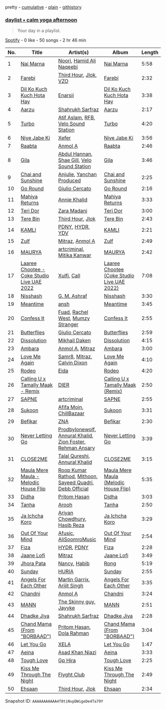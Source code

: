 pretty - [cumulative](/playlists/cumulative/37i9dQZF1EP6YuccBxUcC1.md) - [plain](/playlists/plain/37i9dQZF1EP6YuccBxUcC1) - [githistory](https://github.githistory.xyz/mdn522/spotify-playlist-archive/blob/main/playlists/plain/37i9dQZF1EP6YuccBxUcC1)

### [daylist • calm yoga afternoon](https://open.spotify.com/playlist/37i9dQZF1EP6YuccBxUcC1)

> Your day in a playlist.

[Spotify](https://open.spotify.com/user/spotify) - 0 like - 50 songs - 2 hr 46 min

| No. | Title | Artist(s) | Album | Length |
|---|---|---|---|---|
| 1 | [Nai Marna](https://open.spotify.com/track/5KNpTu5DzKbbcXcWxQyhUK) | [Noori](https://open.spotify.com/artist/2KRtcParcfvUYXcCAueULl), [Hamid Ali Naqeebi](https://open.spotify.com/artist/5OW3aDRdFlEWQLwMeTipJM) | [Nai Marna](https://open.spotify.com/album/6UB3YNsjgkALNUiAXj0ZhO) | 5:58 |
| 2 | [Farebi](https://open.spotify.com/track/3E7J1MbDkrWKcJLNiQJM3g) | [Third Hour](https://open.spotify.com/artist/64h4PgJYGBgxo4UNFAJfxJ), [Jlok](https://open.spotify.com/artist/2SYXyfwDgUuad1YucOpGqy), [VZO](https://open.spotify.com/artist/0YdTJNwbHAnzpAhlwBDgXF) | [Farebi](https://open.spotify.com/album/5SIJZJJaVLCs5uiF3pBAzd) | 2:32 |
| 3 | [Dil Ko Kuch Kuch Hota Hay](https://open.spotify.com/track/3ixbQ58k9TUilePU7SuxjH) | [Enarsii](https://open.spotify.com/artist/1uMjEOhLtHOlPOcFsSrl70) | [Dil Ko Kuch Kuch Hota Hay](https://open.spotify.com/album/1n6GmYfevNTwZo48G8D487) | 3:38 |
| 4 | [Aarzu](https://open.spotify.com/track/3RHLsLxErxhjH1zcJmyChw) | [Shahrukh Sarfraz](https://open.spotify.com/artist/5hKq3AUOAwEIBCic2Jqfsm) | [Aarzu](https://open.spotify.com/album/2tkM38XBxvUecZ518C5Fcl) | 2:17 |
| 5 | [Turbo](https://open.spotify.com/track/4o1BnaAMP6dKF3iFoQ8elF) | [Atif Aslam](https://open.spotify.com/artist/2oSONSC9zQ4UonDKnLqksx), [RFB](https://open.spotify.com/artist/6xWVbaQjA2OO1ejFPyKhjp), [Velo Sound Station](https://open.spotify.com/artist/36R4BjMUZw5ivfFomI7WGd) | [Turbo](https://open.spotify.com/album/5fjEKddLK4F1HYmeV5jVwo) | 4:20 |
| 6 | [Niye Jabe Ki](https://open.spotify.com/track/3eDD5BU1vTt1Ns1KjYY1ej) | [Xefer](https://open.spotify.com/artist/2S5txX8JNvdebvGU6LZbf9) | [Niye Jabe Ki](https://open.spotify.com/album/26TnRDJk3FdxcZPEtIW9Fw) | 3:56 |
| 7 | [Raabta](https://open.spotify.com/track/634PAkPkFAkFvdj1n07deq) | [Anmol A](https://open.spotify.com/artist/4K60fhzI6KgrXpVsPwxuJb) | [Raabta](https://open.spotify.com/album/7focK5S8Qau2qaWw4OUd54) | 2:46 |
| 8 | [Gila](https://open.spotify.com/track/19gRqYV7Af3xE29WGysNqj) | [Abdul Hannan](https://open.spotify.com/artist/5mWQT8CLTa4mAQAJdFjHb1), [Shae Gill](https://open.spotify.com/artist/3bWIy9AUrQdiNeS62Bp3OP), [Velo Sound Station](https://open.spotify.com/artist/36R4BjMUZw5ivfFomI7WGd) | [Gila](https://open.spotify.com/album/5r73zmlgijtFCBpJOduTMX) | 3:46 |
| 9 | [Chai and Sunshine](https://open.spotify.com/track/0akjBaE3BeOl0BwXnaVN4y) | [Anjulie](https://open.spotify.com/artist/4DTbdShHu2RPYEEMUp2XWV), [Yanchan Produced](https://open.spotify.com/artist/4GKSZvPRVHCR8TrVVWu9HH) | [Chai and Sunshine](https://open.spotify.com/album/2bS2ZyU0hDNeDesvxAebFB) | 2:25 |
| 10 | [Go Round](https://open.spotify.com/track/2XB4VgsNBpduxoKSuQLQhC) | [Giulio Cercato](https://open.spotify.com/artist/4OG7H62vBbYXcQeHCUPsYm) | [Go Round](https://open.spotify.com/album/5fupapggOvJ0kLXKIMJalU) | 2:16 |
| 11 | [Mahiya Returns](https://open.spotify.com/track/5mLGuT4KVYDChySb6ivzRG) | [Annie Khalid](https://open.spotify.com/artist/5XBmZrlXvFwGzktoWyyUsK) | [Mahiya Returns](https://open.spotify.com/album/6QaSOglEBdZmd13cnct2Av) | 3:33 |
| 12 | [Teri Dor](https://open.spotify.com/track/6fKS1N3gteFm1rSPcWl5J1) | [Zara Madani](https://open.spotify.com/artist/7whBc4k8oVdg9akSlUoyo9) | [Teri Dor](https://open.spotify.com/album/1qHIQU7YIIm42Hrvhbqv9e) | 3:00 |
| 13 | [Tere Bin](https://open.spotify.com/track/1LP9gRNVyzgfiIQTrVbm5m) | [Third Hour](https://open.spotify.com/artist/64h4PgJYGBgxo4UNFAJfxJ), [Jlok](https://open.spotify.com/artist/2SYXyfwDgUuad1YucOpGqy) | [Tere Bin](https://open.spotify.com/album/5Fo7YAJhqoJRUwwlVs1lnH) | 2:43 |
| 14 | [KAMLI](https://open.spotify.com/track/7eVgndAA88uKaZE88o8Qz9) | [PDNY](https://open.spotify.com/artist/2nggEHrLwzTQfv5gliPZQd), [HYDR](https://open.spotify.com/artist/40CEytkVli5Le5CFOYnONw), [YDV](https://open.spotify.com/artist/4ZyEDjgPrbX47OOgGg6Rqk) | [KAMLI](https://open.spotify.com/album/5wlUShEZGY4Nj0xXl9OyF3) | 2:21 |
| 15 | [Zulf](https://open.spotify.com/track/14uN1lEz4N1MeLv1tIvKS3) | [Mitraz](https://open.spotify.com/artist/3iGhlvzpXc0UHBQ7klAItX), [Anmol A](https://open.spotify.com/artist/4K60fhzI6KgrXpVsPwxuJb) | [Zulf](https://open.spotify.com/album/6A9Q12ZPDTsD858nxnudyc) | 2:49 |
| 16 | [MAURYA](https://open.spotify.com/track/3N5tZ98UzEhlra4ZRrIRQ2) | [artcriminal](https://open.spotify.com/artist/3AzPImbr6WZRcgthmp9PaA), [Mitika Kanwar](https://open.spotify.com/artist/4sjw8DSxhdPiJkGbtAobEg) | [MAURYA](https://open.spotify.com/album/51CGD6pngyVpShgcLd0erA) | 2:42 |
| 17 | [Laaree Chootee \- Coke Studio Live UAE 2022](https://open.spotify.com/track/5K8x3aL7GapzplEwd3G5gC) | [Xulfi](https://open.spotify.com/artist/0z1qlexFKrG5zdYHAj30BP), [Call](https://open.spotify.com/artist/5QHScjNJhVCWz5VM3XMYZI) | [Laaree Chootee \(Coke Studio Live UAE 2022\)](https://open.spotify.com/album/3PAuvAQctXsPk9MFc38pzB) | 7:08 |
| 18 | [Nisshash](https://open.spotify.com/track/0ScfwD6nN8zizfMzsKwTul) | [G\. M\. Ashraf](https://open.spotify.com/artist/6mWX0xz7hcNNjRG2B460IC) | [Nisshash](https://open.spotify.com/album/3DfO75mTevuvdLEsMOOwOR) | 3:30 |
| 19 | [Meantime](https://open.spotify.com/track/5pIO2CSITzKtYu2pqbuOLf) | [ansh](https://open.spotify.com/artist/5waES3fUD0XzpVemFzvMD3) | [Meantime](https://open.spotify.com/album/5sUXQJbtCx2oHkbzwmxUqI) | 3:45 |
| 20 | [Confess It](https://open.spotify.com/track/3gUQh4XE44yJfcEB6DB2Uc) | [Fuad](https://open.spotify.com/artist/3my0yG4y3f4CnxDiFzApeD), [Rachel West](https://open.spotify.com/artist/41tTX9ryiiWbXaBN94eRiP), [Mumzy Stranger](https://open.spotify.com/artist/1ZjTtkG8iHppYgibGNc4rw) | [Confess It](https://open.spotify.com/album/74oMaMPBZ7aWdyGpycO8L0) | 2:55 |
| 21 | [Butterflies](https://open.spotify.com/track/6HO1S5bH2TcirHexL5SvF8) | [Giulio Cercato](https://open.spotify.com/artist/4OG7H62vBbYXcQeHCUPsYm) | [Butterflies](https://open.spotify.com/album/1atKt8YLEWJRbYVylx9vcQ) | 2:59 |
| 22 | [Dissolution](https://open.spotify.com/track/5XrnhXZXV8ZNLllU8S4VsT) | [Mikhail Daken](https://open.spotify.com/artist/2JyZKc3LlIq2F2wGYMteat) | [Dissolution](https://open.spotify.com/album/2S6dt1fbgJRqS0zoJIfYAR) | 4:15 |
| 23 | [Ambara](https://open.spotify.com/track/6r1DGha1KiMgSPLQQcrK2A) | [Anmol A](https://open.spotify.com/artist/4K60fhzI6KgrXpVsPwxuJb), [Mitraz](https://open.spotify.com/artist/3iGhlvzpXc0UHBQ7klAItX) | [Ambara](https://open.spotify.com/album/5nMJrDcWS0319zzHeCNF9y) | 3:00 |
| 24 | [Love Me Again](https://open.spotify.com/track/5KWUKkC3wQCzmF7iLLHnZy) | [Samr8](https://open.spotify.com/artist/24cMAQnBCM7X2ZRskGKooV), [Mitraz](https://open.spotify.com/artist/3iGhlvzpXc0UHBQ7klAItX), [Calvin Dixon](https://open.spotify.com/artist/7EJWHRQ84dOyHiUdwbGQfS) | [Love Me Again](https://open.spotify.com/album/278dUl1QrRdTYQBxXFg6Nc) | 4:10 |
| 25 | [Rodeo](https://open.spotify.com/track/2r4c8hkqExxCRVprQESoUg) | [Eida](https://open.spotify.com/artist/3qskfyIRwZtp6uIfj6OFcL) | [Rodeo](https://open.spotify.com/album/6i929eO01q26Wpy96CIJJF) | 4:20 |
| 26 | [Calling U x Tamally Maak \- Remix](https://open.spotify.com/track/7vB7FvsmOJcq87ej3pysDK) | [DIER](https://open.spotify.com/artist/21EkEj9muflzGdDgfZHqM9) | [Calling U x Tamally Maak \(Remix\)](https://open.spotify.com/album/7kNj6tizkvUIUOc079UlPy) | 2:50 |
| 27 | [SAPNE](https://open.spotify.com/track/4dzPV9X1deHF1JN4NTBmMm) | [artcriminal](https://open.spotify.com/artist/3AzPImbr6WZRcgthmp9PaA) | [SAPNE](https://open.spotify.com/album/4jEgDUIKGjHPRcB7XqWQUb) | 2:55 |
| 28 | [Sukoon](https://open.spotify.com/track/2kxnwFl4xV4JRfzlqvGtYF) | [Afifa Moin](https://open.spotify.com/artist/6FoTXbkeKubWuMDdcUZCRg), [ChillBazaar](https://open.spotify.com/artist/2NAjKl5QHznzsMfHy6cGOJ) | [Sukoon](https://open.spotify.com/album/28zgBdlEcRN7qS6GGBw7HT) | 3:31 |
| 29 | [Befikar](https://open.spotify.com/track/7bhdujGH5lyZbcETZo0LYY) | [ZNA](https://open.spotify.com/artist/3NZO6UBhz4CtcRYLq2YIB2) | [Befikar](https://open.spotify.com/album/1Ev0fxJr3xu5FkdONXhRs0) | 2:30 |
| 30 | [Never Letting Go](https://open.spotify.com/track/62ZFMzn544mFMFMn4TQTME) | [Prodbylonewolf](https://open.spotify.com/artist/72xsUhWlEJQvizVmXx2Wgf), [Annural Khalid](https://open.spotify.com/artist/1nCZUpBIcyOxufOx0lPeIW), [Zion Foster](https://open.spotify.com/artist/7z5nU71I7KTEdTHiPMfwL6), [Rehman Ansary](https://open.spotify.com/artist/5U3qrPepYIEgX4zvbDTvIU) | [Never Letting Go](https://open.spotify.com/album/141s7ApQaka06NKCZFyQhK) | 3:39 |
| 31 | [CLOSE2ME](https://open.spotify.com/track/3yNvKKeW8RYn6Ja6fhz8Wf) | [Talal Qureshi](https://open.spotify.com/artist/0nES9rTgJJV7uJF2cIkJNS), [Annural Khalid](https://open.spotify.com/artist/1nCZUpBIcyOxufOx0lPeIW) | [CLOSE2ME](https://open.spotify.com/album/2ywt1tMzcSRrsOyjvuozz4) | 3:15 |
| 32 | [Maula Mere Maula \- Melodic House Flip](https://open.spotify.com/track/5qcLhfqZnOCD9lyIrG4ZkL) | [Roop Kumar Rathod](https://open.spotify.com/artist/03SZmfKAgYRQKUwy0EoJUa), [Mithoon](https://open.spotify.com/artist/09UmIX92EUH9hAK4bxvHx6), [Sayeed Quadri](https://open.spotify.com/artist/2pGRniGOJSOvYoK3dGaBb8), [Debb Official](https://open.spotify.com/artist/3M8HMNDlGSYn972Qiu6xLa) | [Maula Mere Maula \(Melodic House Flip\)](https://open.spotify.com/album/6oOS5KkzUl0ZyUn8vSCwb4) | 5:35 |
| 33 | [Didha](https://open.spotify.com/track/31MNFbWzsIZvf3ED5kHYsr) | [Pritom Hasan](https://open.spotify.com/artist/037oCHf26WEq5mR05NoOO7) | [Didha](https://open.spotify.com/album/6Uchz9ZFQs9JX2T0d5S1xI) | 3:03 |
| 34 | [Tanha](https://open.spotify.com/track/3hCzY8DxWc6I4QGGXf42G6) | [Arooh](https://open.spotify.com/artist/3E9wPDeQ4FoB8okbcGF0Q7) | [Tanha](https://open.spotify.com/album/4whis5k7NHKcbGnRIonZV2) | 2:50 |
| 35 | [Ja Ichcha Koro](https://open.spotify.com/track/1Nn4sRj24V1J41trScb8sw) | [Ariyan Chowdhury](https://open.spotify.com/artist/5FSxHgK27xpXm0IzRQ5DxL), [Hasib Reza](https://open.spotify.com/artist/6Hf8GP9laIaf9ygE4jmvlm) | [Ja Ichcha Koro](https://open.spotify.com/album/0imlP995BhwROSi2QFUSKf) | 3:29 |
| 36 | [Out Of Your Mind](https://open.spotify.com/track/3158tIsGVTvferWVA1O6iE) | [Afusic](https://open.spotify.com/artist/1pS0qiLG23HMMLFwsQALKx), [AliSoomroMusic](https://open.spotify.com/artist/2hXbxDaLthfodvgEpP6Xpm) | [Out Of Your Mind](https://open.spotify.com/album/7Fv5ITtniDNrMBJXGXSTSw) | 2:54 |
| 37 | [Fiza](https://open.spotify.com/track/6rq5mLyAIrPCWsjnRqDbFE) | [HYDR](https://open.spotify.com/artist/40CEytkVli5Le5CFOYnONw), [PDNY](https://open.spotify.com/artist/2nggEHrLwzTQfv5gliPZQd) | [Fiza](https://open.spotify.com/album/4Fx7HZinHEJuW9HWEsPONG) | 2:28 |
| 38 | [Jaane Lofi](https://open.spotify.com/track/7uFWuSdp3obfvd4cpNd3Li) | [Mitraz](https://open.spotify.com/artist/3iGhlvzpXc0UHBQ7klAItX) | [Jaane Lofi](https://open.spotify.com/album/6Ez7Ep03K4oyAPqkqY9GA1) | 3:49 |
| 39 | [Jhora Pata](https://open.spotify.com/track/3ercG510tWeFNEt6ViNJBO) | [Nancy](https://open.spotify.com/artist/6tWikeOxr6awcL0rmWQkfw), [Habib](https://open.spotify.com/artist/5s4yKsjfxsyBtIOCufluoU) | [Rong](https://open.spotify.com/album/3ofwTAhNVNo2IovdYevTs2) | 5:19 |
| 40 | [Sunday](https://open.spotify.com/track/2mTG2IREkquDawPHH39pPr) | [HURIA](https://open.spotify.com/artist/6bufo5Rh1dyHYRkcDEduOl) | [Sunday](https://open.spotify.com/album/2deOyAK0fQuV2d0zT5s4VB) | 2:55 |
| 41 | [Angels For Each Other](https://open.spotify.com/track/7KPcippmg9MvPzb3dzNpQW) | [Martin Garrix](https://open.spotify.com/artist/60d24wfXkVzDSfLS6hyCjZ), [Arijit Singh](https://open.spotify.com/artist/4YRxDV8wJFPHPTeXepOstw) | [Angels For Each Other](https://open.spotify.com/album/1bOANBDFMPylV75pmNK4l3) | 3:35 |
| 42 | [Chandni](https://open.spotify.com/track/0k4MaE3r8qucVkFeJZPzwG) | [Anmol A](https://open.spotify.com/artist/4K60fhzI6KgrXpVsPwxuJb) | [Chandni](https://open.spotify.com/album/6NNdw1bjy6Z3BHfd5S9Fbp) | 3:24 |
| 43 | [MANN](https://open.spotify.com/track/59UCZtizbjxYbDZwgYNh0l) | [The Skinny guy](https://open.spotify.com/artist/7eYjyf17V4zqV4fN1oYBMX), [Jayyke](https://open.spotify.com/artist/1ARdtExcPBhLoGwsI959Kw) | [MANN](https://open.spotify.com/album/2VBpzcPoWZaL7NR40lkPHy) | 2:51 |
| 44 | [Dhadke Jiya](https://open.spotify.com/track/1A3wI7VMCBaGn3ZTzWu3OZ) | [Shahrukh Sarfraz](https://open.spotify.com/artist/5hKq3AUOAwEIBCic2Jqfsm) | [Dhadke Jiya](https://open.spotify.com/album/2Qw531QG0bbhnEd016TrW3) | 2:28 |
| 45 | [Chand Mama \(From "BORBAAD"\)](https://open.spotify.com/track/1ye96K1cfkifuxfOj80b4m) | [Pritom Hasan](https://open.spotify.com/artist/037oCHf26WEq5mR05NoOO7), [Dola Rahman](https://open.spotify.com/artist/3R86oDRFOt5qzj6TscsiJt) | [Chand Mama \(From "BORBAAD"\)](https://open.spotify.com/album/2PEfhbQgbpidTet2XIlU3B) | 3:04 |
| 46 | [Let You Go](https://open.spotify.com/track/42W03uc6wT3aCe0dbZcm5w) | [XELA](https://open.spotify.com/artist/3IVBCJfuMOXvTWKwP2HGWZ) | [Let You Go](https://open.spotify.com/album/3jJfXguZyccUZ0bVtCgFMo) | 1:47 |
| 47 | [Aeina](https://open.spotify.com/track/4CmsTK0psomMQ6jVjuAdMw) | [Asad Khan Niazi](https://open.spotify.com/artist/2T8BuDSqvUjuRS8izP483m) | [Aeina](https://open.spotify.com/album/44C8q679BmF4G8r1Un6XxM) | 3:33 |
| 48 | [Tough Love](https://open.spotify.com/track/2hT9Hcys81fQpdx8lqfNk4) | [Gp Hira](https://open.spotify.com/artist/7eXqSwyCGm0zLwwvcr0mHS) | [Tough Love](https://open.spotify.com/album/2vLxifiw2SNrlQl3pzITAK) | 2:25 |
| 49 | [Kiss Me Through The Night](https://open.spotify.com/track/00d3zQtThcH9AzXd79k4LW) | [Flyght Club](https://open.spotify.com/artist/04sc7vUeHWn4byAA2TqsNX) | [Kiss Me Through The Night](https://open.spotify.com/album/0xKBGXb8j880PGaX0rKBFd) | 2:49 |
| 50 | [Ehsaan](https://open.spotify.com/track/3qktgKcCAnWVJgY7Ri7t93) | [Third Hour](https://open.spotify.com/artist/64h4PgJYGBgxo4UNFAJfxJ), [Jlok](https://open.spotify.com/artist/2SYXyfwDgUuad1YucOpGqy) | [Ehsaan](https://open.spotify.com/album/1snmihG3Etp3u5FU2Kgm52) | 2:34 |

Snapshot ID: `AAAAAAAAAAA4f8tiNvpDWigeDe4Ta79Y`
